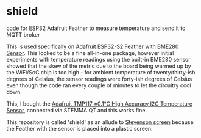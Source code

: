 # shield
code for ESP32 Adafruit Feather to measure temperature and send it to MQTT broker

This is used specifically on [Adafruit ESP32-S2 Feather with BME280 Sensor](https://www.adafruit.com/product/5303). 
This looked to be a fine all-in-one package, however initial experiments with temperature
readings using the built-in BME280 sensor showed that the skew of the metric due to the board being warmed up by 
the WiFi/SoC chip is too high - for ambient temperature of twenty/thirty-ish degrees of Celsius, the sensor
readings were forty-ish degrees of Celsius even though the code ran every couple of minutes to let the circuitry cool down.

This, I bought the [Adafruit TMP117 ±0.1°C High Accuracy I2C Temperature Sensor](https://www.adafruit.com/product/4821),
connected via STEMMA QT and this works fine.

This repository is called 'shield' as an allude to [Stevenson screen](https://en.wikipedia.org/wiki/Stevenson_screen) because
the Feather with the sensor is placed into a plastic screen.
